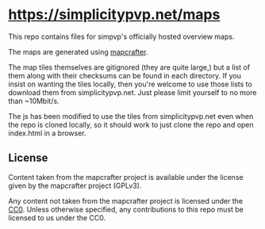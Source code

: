 # <https://simplicitypvp.net/maps>

This repo contains files for simpvp's officially hosted overview maps.

The maps are generated using [mapcrafter](https://github.com/mapcrafter/mapcrafter).

The map tiles themselves are gitignored (they are quite large,) but a list of them along with their checksums can be found in each directory.
If you insist on wanting the tiles locally, then you're welcome to use those lists to download them from simplicitypvp.net.
Just please limit yourself to no more than ~10Mbit/s.

The js has been modified to use the tiles from simplicitypvp.net even when the repo is cloned locally, so it should work to just clone the repo and open index.html in a browser.

## License

Content taken from the mapcrafter project is available under the license given by the mapcrafter project (GPLv3).

Any content not taken from the mapcrafter project is licensed under the [CC0](https://creativecommons.org/publicdomain/zero/1.0/legalcode). Unless otherwise specified, any contributions to this repo must be licensed to us under the CC0.

